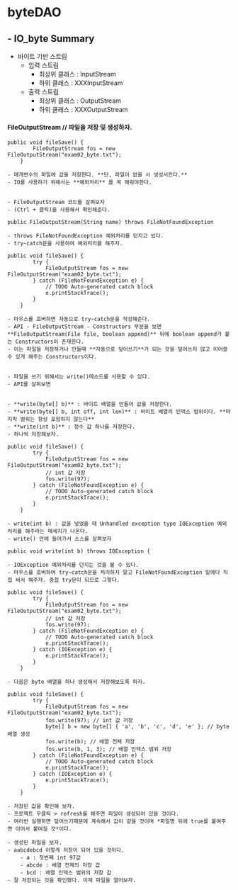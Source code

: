 # byteDAO
## - IO_byte Summary

* 바이트 기반 스트림
	- 입력 스트림 
		- 최상위 클래스 : InputStream
		- 하위 클래스 : XXXInputStream
	- 출력 스트림
		- 최상위 클래스 : OutputStream
		- 하위 클래스 : XXXOutputStream


#### FileOutputStream // 파일을 저장 및 생성하자.
```
public void fileSave() {
		FileOutputStream fos = new FileOutputStream("exam02_byte.txt");
	}
```


	- 매개변수의 파일에 값을 저장한다. **단, 파일이 없을 시 생성시킨다.**
	- IO를 사용하기 위해서는 **예외처리** 를 꼭 해줘야한다.


	- FileOutputStream 코드를 살펴보자
	- (Ctrl + 클릭)을 사용해서 확인해준다.

```
public FileOutputStream(String name) throws FileNotFoundException
```


	- throws FileNotFoundException 예외처리를 던지고 있다.
	- try~catch문을 사용하여 예외처리를 해주자.

```
public void fileSave() {
		try {
			FileOutputStream fos = new FileOutputStream("exam02_byte.txt");
		} catch (FileNotFoundException e) {
			// TODO Auto-generated catch block
			e.printStackTrace();
		}
	}
```


	- 마우스를 호버하면 자동으로 try~catch문을 작성해준다.
	- API - FileOutputStream - Constructors 부분을 보면 **FileOutputStream(File file, boolean append)** 뒤에 boolean append가 붙는 Constructors이 존재한다.
	- 이는 파일을 저장하거나 만들때 **자동으로 덮어쓰기**가 되는 것을 덮어쓰지 않고 이어쓸 수 있게 해주는 Constructors이다.


	- 파일을 쓰기 위해서는 write()메소드를 사용할 수 있다.
	- API를 살펴보면 


	- **write(byte[] b)** : 바이트 배열을 만들어 값을 저장한다.
	- **write(byte[] b, int off, int len)** : 바이트 배열의 인덱스 범위이다. **마지막 범위는 항상 포함하지 않는다**
	- **write(int b)** : 정수 값 하나를 저장한다.
	- 하나씩 저장해보자.

```
public void fileSave() {
		try {
			FileOutputStream fos = new FileOutputStream("exam02_byte.txt");
			// int 값 저장
			fos.write(97);
		} catch (FileNotFoundException e) {
			// TODO Auto-generated catch block
			e.printStackTrace();
		}
	}
```


	- write(int b) : 값을 넣었을 때 Unhandled exception type IOException 예외처리를 해주라는 메세지가 나온다.
	- write() 안에 들어가서 소스를 살펴보자

```
public void write(int b) throws IOException {
```


	- IOException 예외처리를 던지는 것을 볼 수 있다.
	- 마우스를 호버하여 try~catch문을 처리하지 말고 FileNotFoundException 밑에다 직접 써서 해주자. 중첩 try문이 되므로 그렇다.

```
public void fileSave() {
		try {
			FileOutputStream fos = new FileOutputStream("exam02_byte.txt");
			// int 값 저장
			fos.write(97);
		} catch (FileNotFoundException e) {
			// TODO Auto-generated catch block
			e.printStackTrace();
		} catch (IOException e) {
			e.printStackTrace();
		}
	}
```

	- 다음은 byte 배열을 하나 생성해서 저장해보도록 하자.

```
public void fileSave() {
		try {
			FileOutputStream fos = new FileOutputStream("exam02_byte.txt");	
			fos.write(97); // int 값 저장	
			byte[] b = new byte[] { 'a', 'b', 'c', 'd', 'e' }; // byte 배열 생성		
			fos.write(b); // 배열 전체 저장
			fos.write(b, 1, 3); // 배열 인덱스 범위 저장	
		} catch (FileNotFoundException e) {
			// TODO Auto-generated catch block
			e.printStackTrace();
		} catch (IOException e) {
			e.printStackTrace();
		}
	}
```


	- 저장된 값을 확인해 보자. 
	- 프로젝트 우클릭 > refresh를 해주면 파일이 생성되어 있을 것이다.
	- 여러번 실행하면 덮어쓰기때문에 계속해서 값이 같을 것이며 *파일명 뒤에 true를 붙여주면 이어서 붙여질 것*이다.

	- 생성된 파일을 보자.
	- aabcdebcd 이렇게 저장이 되어 있을 것이다.
		- a : 첫번째 int 97값
		- abcde : 배열 전체의 저장 값
		- bcd : 배열 인덱스 범위의 저장 값
	- 잘 저장되는 것을 확인했다. 이제 파일을 열어보자.
